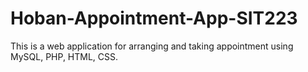 # Hoban-Appointment-App-SIT223
This is a web application for arranging and taking appointment using MySQL, PHP, HTML, CSS. 
